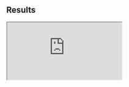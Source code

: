 ## Results

<div>
    <iframe
        id="fig1"
        src="https://witusj.github.io/obp/charts/p10g5n3.html">
    </iframe>
</div>